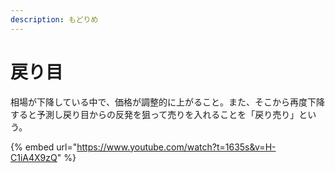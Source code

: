 ```yaml
---
description: もどりめ
---
```


# 戻り目

相場が下降している中で、価格が調整的に上がること。また、そこから再度下降すると予測し戻り目からの反発を狙って売りを入れることを「戻り売り」という。



{% embed url="https://www.youtube.com/watch?t=1635s&v=H-C1iA4X9zQ" %}
